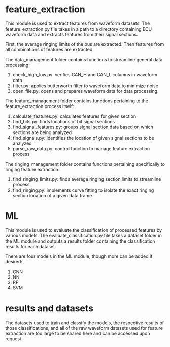 # feature_extraction
This module is used to extract features from waveform datasets.
The feature_extraction.py file takes in a path to a directory containing ECU waveform data
and extracts features from their signal sections.

First, the average ringing limits of the bus are extracted. Then features from all combinations
of features are extracted.

The data_management folder contains functions to streamline general data processing:
1) check_high_low.py: verifies CAN_H and CAN_L columns in waveform data
2) filter.py: applies butterworth filter to waveform data to minimize noise
3) open_file.py: opens and prepares waveform data for data processing.

The feature_management folder contains functions pertaining to the feature_extraction process itself:
1) calculate_features.py: calculates features for given section
2) find_bits.py: finds locations of bit signal sections
3) find_signal_features.py: groups signal section data based on which sections are being analyzed
4) find_signals.py: identifies the location of given signal sections to be analyzed
5) parse_raw_data.py: control function to manage feature extraction process

The ringing_management folder contains functions pertaining specifically to ringing feature extraction:
1) find_ringing_limits.py: finds average ringing section limits to streamline process
2) find_ringing.py: implements curve fitting to isolate the exact ringing section location of a given data frame

# ML
This module is used to evaluate the classification of processed features by various models.
The evaluate_classification.py file takes a dataset folder in the ML module and outputs a results
folder containing the classification results for each dataset.

There are four models in the ML module, though more can be added if desired:
1) CNN
2) NN
3) RF
4) SVM

# results and datasets
The datasets used to train and classify the models, the respective results of those classifications, and
all of the raw waveform datasets used for feature extraction are too large to be shared here and can be accessed upon request.
